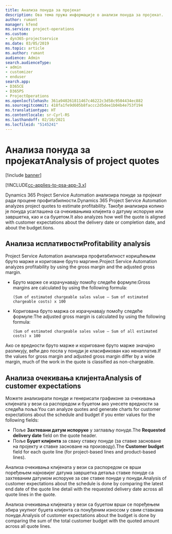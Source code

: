 ```yaml
---
title: Анализа понуда за пројекат
description: Ова тема пружа информације о анализи понуда за пројекат.
author: rumant
manager: kfend
ms.service: project-operations
ms.custom:
- dyn365-projectservice
ms.date: 03/05/2019
ms.topic: article
ms.author: rumant
audience: Admin
search.audienceType:
- admin
- customizer
- enduser
search.app:
- D365CE
- D365PS
- ProjectOperations
ms.openlocfilehash: 361a940261811467c46222c3d58c9504434ec882
ms.sourcegitcommit: 418fa1fe9d605b8faccc2d5dee1b04b4e753f194
ms.translationtype: HT
ms.contentlocale: sr-Cyrl-RS
ms.lasthandoff: 02/10/2021
ms.locfileid: "5145241"
---
```

# <a name="analysis-of-project-quotes"></a><span data-ttu-id="f30c1-103">Анализа понуда за пројекат</span><span class="sxs-lookup"><span data-stu-id="f30c1-103">Analysis of project quotes</span></span>

[!include [banner](../includes/psa-now-project-operations.md)]

[!INCLUDE[cc-applies-to-psa-app-3.x](../includes/cc-applies-to-psa-app-3x.md)]

<span data-ttu-id="f30c1-104">Dynamics 365 Project Service Automation анализира понуде за пројекат ради процене профитабилности.</span><span class="sxs-lookup"><span data-stu-id="f30c1-104">Dynamics 365 Project Service Automation analyzes project quotes to estimate profitability.</span></span> <span data-ttu-id="f30c1-105">Такође анализира колико је понуда усаглашена са очекивањима клијента о датуму испоруке или завршетка, као и са буџетом.</span><span class="sxs-lookup"><span data-stu-id="f30c1-105">It also analyzes how well the quote is aligned with customer expectations about the delivery date or completion date, and about the budget.tions.</span></span>

## <a name="profitability-analysis"></a><span data-ttu-id="f30c1-106">Анализа исплативости</span><span class="sxs-lookup"><span data-stu-id="f30c1-106">Profitability analysis</span></span>

<span data-ttu-id="f30c1-107">Project Service Automation анализира профитабилност коришћењем бруто марже и кориговане бруто маргине.</span><span class="sxs-lookup"><span data-stu-id="f30c1-107">Project Service Automation analyzes profitability by using the gross margin and the adjusted gross margin.</span></span>

- <span data-ttu-id="f30c1-108">Бруто марже се израчунавају помоћу следеће формуле:</span><span class="sxs-lookup"><span data-stu-id="f30c1-108">Gross margins are calculated by using the following formula:</span></span>

  `
    (Sum of estimated chargeable sales value – Sum of estimated chargeable costs) x 100
  `
- <span data-ttu-id="f30c1-109">Коригована бруто маржа се израчунавају помоћу следеће формуле:</span><span class="sxs-lookup"><span data-stu-id="f30c1-109">The adjusted gross margin is calculated by using the following formula:</span></span>

  `
    (Sum of estimated chargeable sales value – Sum of all estimated costs) x 100
  `

<span data-ttu-id="f30c1-110">Ако се вредности бруто марже и кориговане бруто марже значајно разликују, већи део посла у понуди је класификован као ненаплатив.</span><span class="sxs-lookup"><span data-stu-id="f30c1-110">If the values for gross margin and adjusted gross margin differ by a wide margin, much of the work in the quote is classified as non-chargeable.</span></span>

## <a name="analysis-of-customer-expectations"></a><span data-ttu-id="f30c1-111">Анализа очекивања клијента</span><span class="sxs-lookup"><span data-stu-id="f30c1-111">Analysis of customer expectations</span></span>

<span data-ttu-id="f30c1-112">Можете анализирати понуде и генерисати графиконе за очекивања клијената у вези са распоредом и буџетом ако унесете вредности за следећа поља:</span><span class="sxs-lookup"><span data-stu-id="f30c1-112">You can analyze quotes and generate charts for customer expectations about the schedule and budget if you enter values for the following fields:</span></span>

- <span data-ttu-id="f30c1-113">Поље **Захтевани датум испоруке** у заглављу понуде.</span><span class="sxs-lookup"><span data-stu-id="f30c1-113">The **Requested delivery date** field on the quote header.</span></span>
- <span data-ttu-id="f30c1-114">Поље **Буџет клијента** за сваку ставку понуде (за ставке засноване на пројекту и ставке засноване на производу).</span><span class="sxs-lookup"><span data-stu-id="f30c1-114">The **Customer budget** field for each quote line (for project-based lines and product-based lines).</span></span>

<span data-ttu-id="f30c1-115">Анализа очекивања клијената у вези са распоредом се врши поређењем најновијег датума завршетка детаља ставке понуде са захтеваним датумом испоруке за све ставке понуде у понуди.</span><span class="sxs-lookup"><span data-stu-id="f30c1-115">Analysis of customer expectations about the schedule is done by comparing the latest end date of the quote line detail with the requested delivery date across all quote lines in the quote.</span></span>

<span data-ttu-id="f30c1-116">Анализа очекивања клијената у вези са буџетом врши се поређењем збира укупног буџета клијента са понуђеним износом у свим ставкама понуде.</span><span class="sxs-lookup"><span data-stu-id="f30c1-116">Analysis of customer expectations about the budget is done by comparing the sum of the total customer budget with the quoted amount across all quote lines.</span></span>
